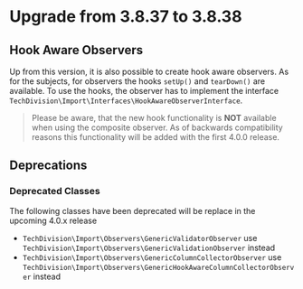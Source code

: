 # Upgrade from 3.8.37 to 3.8.38

## Hook Aware Observers

Up from this version, it is also possible to create hook aware observers. As for the subjects, for 
observers the hooks `setUp()` and `tearDown()` are available. To use the hooks, the observer has to
implement the interface `TechDivision\Import\Interfaces\HookAwareObserverInterface`.

> Please be aware, that the new hook functionality is **NOT** available when using the composite observer. 
> As of backwards compatibility reasons this functionality will be added with the first 4.0.0 release.

## Deprecations

### Deprecated Classes

The following classes have been deprecated will be replace in the upcoming 4.0.x release

* `TechDivision\Import\Observers\GenericValidatorObserver` use `TechDivision\Import\Observers\GenericValidationObserver` instead
* `TechDivision\Import\Observers\GenericColumnCollectorObserver` use `TechDivision\Import\Observers\GenericHookAwareColumnCollectorObserver` instead